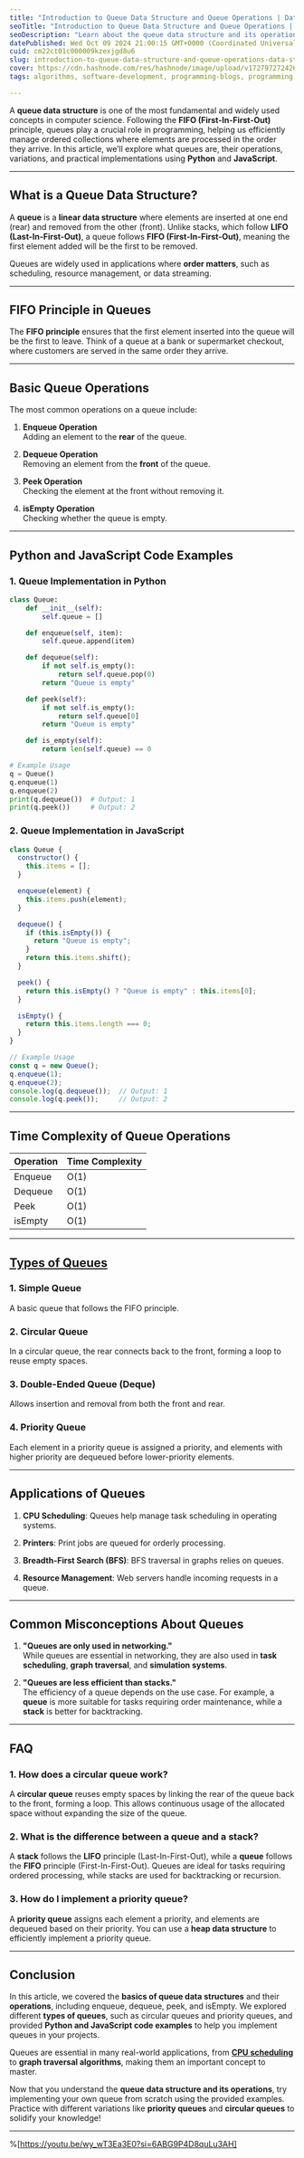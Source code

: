 ```yaml
---
title: "Introduction to Queue Data Structure and Queue Operations | Data Structures and Algorithms Day #8"
seoTitle: "Introduction to Queue Data Structure and Queue Operations | Day #8"
seoDescription: "Learn about the queue data structure and its operations with Python and JavaScript examples. Understand the FIFO principle, circular queues, priority queues"
datePublished: Wed Oct 09 2024 21:00:15 GMT+0000 (Coordinated Universal Time)
cuid: cm22ct01c000009kzexjgd8u6
slug: introduction-to-queue-data-structure-and-queue-operations-data-structures-and-algorithms-day-8
cover: https://cdn.hashnode.com/res/hashnode/image/upload/v1727972724266/31cfe7c8-2fb8-48a0-9e56-827ba5a43d6f.png
tags: algorithms, software-development, programming-blogs, programming, javascript, python, web-development, software-architecture, data-structures, webdev, python3, software-engineering, programming-languages, web3, wemakedevs

---
```


A **queue data structure** is one of the most fundamental and widely used concepts in computer science. Following the **FIFO (First-In-First-Out)** principle, queues play a crucial role in programming, helping us efficiently manage ordered collections where elements are processed in the order they arrive. In this article, we’ll explore what queues are, their operations, variations, and practical implementations using **Python** and **JavaScript**.

---

## What is a Queue Data Structure?

A **queue** is a **linear data structure** where elements are inserted at one end (rear) and removed from the other (front). Unlike stacks, which follow **LIFO (Last-In-First-Out)**, a queue follows **FIFO (First-In-First-Out)**, meaning the first element added will be the first to be removed.

Queues are widely used in applications where **order matters**, such as scheduling, resource management, or data streaming.

---

## FIFO Principle in Queues

The **FIFO principle** ensures that the first element inserted into the queue will be the first to leave. Think of a queue at a bank or supermarket checkout, where customers are served in the same order they arrive.

---

## Basic Queue Operations

The most common operations on a queue include:

1. **Enqueue Operation**  
    Adding an element to the **rear** of the queue.
    
2. **Dequeue Operation**  
    Removing an element from the **front** of the queue.
    
3. **Peek Operation**  
    Checking the element at the front without removing it.
    
4. **isEmpty Operation**  
    Checking whether the queue is empty.
    

---

## Python and JavaScript Code Examples

### 1\. Queue Implementation in Python

```python
class Queue:
    def __init__(self):
        self.queue = []

    def enqueue(self, item):
        self.queue.append(item)

    def dequeue(self):
        if not self.is_empty():
            return self.queue.pop(0)
        return "Queue is empty"

    def peek(self):
        if not self.is_empty():
            return self.queue[0]
        return "Queue is empty"

    def is_empty(self):
        return len(self.queue) == 0

# Example Usage
q = Queue()
q.enqueue(1)
q.enqueue(2)
print(q.dequeue())  # Output: 1
print(q.peek())     # Output: 2
```

### 2\. Queue Implementation in JavaScript

```javascript
class Queue {
  constructor() {
    this.items = [];
  }

  enqueue(element) {
    this.items.push(element);
  }

  dequeue() {
    if (this.isEmpty()) {
      return "Queue is empty";
    }
    return this.items.shift();
  }

  peek() {
    return this.isEmpty() ? "Queue is empty" : this.items[0];
  }

  isEmpty() {
    return this.items.length === 0;
  }
}

// Example Usage
const q = new Queue();
q.enqueue(1);
q.enqueue(2);
console.log(q.dequeue());  // Output: 1
console.log(q.peek());     // Output: 2
```

---

## Time Complexity of Queue Operations

| **Operation** | **Time Complexity** |
| --- | --- |
| Enqueue | O(1) |
| Dequeue | O(1) |
| Peek | O(1) |
| isEmpty | O(1) |

---

## [Types of Queues](https://youtu.be/uMFpDNoYf28?si=6Rj9zr-5VwU_pEBM)

### 1\. **Simple Queue**

A basic queue that follows the FIFO principle.

### 2\. **Circular Queue**

In a circular queue, the rear connects back to the front, forming a loop to reuse empty spaces.

### 3\. **Double-Ended Queue (Deque)**

Allows insertion and removal from both the front and rear.

### 4\. **Priority Queue**

Each element in a priority queue is assigned a priority, and elements with higher priority are dequeued before lower-priority elements.

---

## Applications of Queues

1. **CPU Scheduling**: Queues help manage task scheduling in operating systems.
    
2. **Printers**: Print jobs are queued for orderly processing.
    
3. **Breadth-First Search (BFS)**: BFS traversal in graphs relies on queues.
    
4. **Resource Management**: Web servers handle incoming requests in a queue.
    

---

## Common Misconceptions About Queues

1. **"Queues are only used in networking."**  
    While queues are essential in networking, they are also used in **task scheduling**, **graph traversal**, and **simulation systems**.
    
2. **"Queues are less efficient than stacks."**  
    The efficiency of a queue depends on the use case. For example, a **queue** is more suitable for tasks requiring order maintenance, while a **stack** is better for backtracking.
    

---

## FAQ

### 1\. How does a circular queue work?

A **circular queue** reuses empty spaces by linking the rear of the queue back to the front, forming a loop. This allows continuous usage of the allocated space without expanding the size of the queue.

### 2\. What is the difference between a queue and a stack?

A **stack** follows the **LIFO** principle (Last-In-First-Out), while a **queue** follows the **FIFO** principle (First-In-First-Out). Queues are ideal for tasks requiring ordered processing, while stacks are used for backtracking or recursion.

### 3\. How do I implement a priority queue?

A **priority queue** assigns each element a priority, and elements are dequeued based on their priority. You can use a **heap data structure** to efficiently implement a priority queue.

---

## Conclusion

In this article, we covered the **basics of queue data structures** and their **operations**, including enqueue, dequeue, peek, and isEmpty. We explored different **types of queues**, such as circular queues and priority queues, and provided **Python and JavaScript code examples** to help you implement queues in your projects.

Queues are essential in many real-world applications, from [**CPU scheduling**](https://www.scaler.com/topics/operating-system/cpu-scheduling/) to **graph traversal algorithms**, making them an important concept to master.

Now that you understand the **queue data structure and its operations**, try implementing your own queue from scratch using the provided examples. Practice with different variations like **priority queues** and **circular queues** to solidify your knowledge!

---

%[https://youtu.be/wy_wT3Ea3E0?si=6ABG9P4D8quLu3AH]